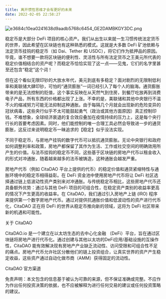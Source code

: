 ```yaml
---
title: 离开惯性思维才会有更好的未来
date: 2022-02-05 22:58:27
---
```


 
![e3684c10ea0241638d9aadb5768c6454_GE2DAMBKGY3DC.png](https://smartsignature-img.oss-cn-hongkong.aliyuncs.com/article/2022/02/05/75b71d07edba2283730d27c53ae7ff96.png)


稳定币是大部分 DeFi 项目的核心资产。我们从出生以来就一生习惯传统法定货币的世界，因此希望在区块链也有这种熟悉的模式。这就是大多数 DeFi 矿池依赖与法定货币挂钩的稳定币（如 Dai、Tether 和 USDC），将它们作为抵押品的原因。毕竟，谁不想要一款将区块链的便利性、灵活性与所有法定货币之王美元所代表的稳定价值相结合的资产呢？而稳定币恰恰实现了这一点——见鬼，它们的名字里甚至还包含“稳定”这个词！

 

但在这个看似无限印钞的大放水年代，美元到底有多稳定？面对剧烈的无限制低利率和美联储大肆印钞，可怕的“通货膨胀”一词已经引入了每个人的脑海。通货膨胀带来的是无法控制的贬值，这个事实反映在从天然气到住房，到餐厅吃放再到消费电子产品，所有东西的价格都出现了上涨。不幸的是，美联储和其他中央银行不温不火的缩减努力可能无法抑制这种通胀。由于每隔几个月就会出现新的危险变异的冠状病毒，这些央行似乎不太可能鼓起勇气（政治或其他方面原因）真正控制印钱。不难想象，全球经济衰退的复合效应叠加在疫情持续的压力上，这是每个央行行长的首要考虑因素。同时，他们能控制的唯一合理工具必然会导致进一步的通货膨胀，这反过来说明稳定币一昧追求的【稳定】似乎没法实现。

 

不同于稳定币，与房地产挂钩的数字代币可以抵抗通货膨胀。无论中央银行和政府如何调整利率和政策，房地产都保留了其作为生活、工作或社交空间的明确效用所产生的价值。与法币挂钩的稳定币不同，这些基于区块链的房地产代币以租金收入的形式对冲通胀，随着越来越多的法币被铸造，这种通胀会越发严重。

 

房地产代币（例如 CitaDAO 平台上提供的代币）的稳定价值和通货紧缩特性与通胀环境中的稳定币相得益彰。在 DeFi 资金池中使用房地产代币将让 DeFi 社区选择通过链上低波动性资产类别来对冲通胀。与传统稳定币相比，这些房地产代币还具备额外优势：通过与其他 DeFi 项目的可组合性，在稳定资产类别的收益率更高的情况下产生更高的收益率。在 CitaDAO，我们通过引入房地产上链 (IRO) 程序来提供第一个数字房地产代币。通过对提供抗通胀价值和低波动性的资产进行代币化，CitaDAO 正在将 DeFi 的世界从稳定币推向新的领域，这将为 DeFi 社区带来新的机遇和可能性。

 

 

关于 CitaDAO

CitaDAO.io 是一个建立在以太坊生态的去中心化金融 （DeFi）平台，旨在通过区块链将房地产进行代币化。通过创建与其他以太坊的DeFi应用/基础设施的互操作性，CitaDAO 能有效解决现有房地产产业缺乏流动性、访问受限和可组合性不足的痛点。房地产代币允许社区分散他们的链上投资组合，让真实世界的资产产生稳定收益，这些资产通过自动化做市商（AMM）获得固定的流动性。

 

CitaDAO 官方渠道



 

免责声明：本文包含的信息基于被认为可靠的来源，但不保证准确或完整。不应作为作出任何投资决策的依据，也不应被解释为进行任何交易的建议或任何投资策略的建议。